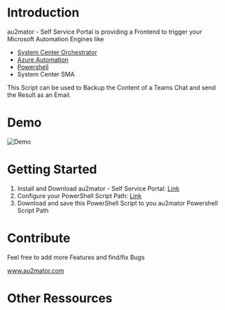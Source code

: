 # Introduction

au2mator - Self Service Portal is providing a Frontend to trigger your Microsoft Automation Engines like

- <a href="https://www.au2mator.com/orchestrator/?utm_source=GitHub&utm_medium=ReadMe&utm_campaign=M365BackupMSTeamsChat" target="_blank">System Center Orchestrator</a>
- <a href="https://www.au2mator.com/AzureAutomation/?utm_source=GitHub&utm_medium=ReadMe&utm_campaign=M365BackupMSTeamsChat" target="_blank">Azure Automation</a>
- <a href="https://www.au2mator.com/Powershell/?utm_source=GitHub&utm_medium=ReadMe&utm_campaign=M365BackupMSTeamsChat" target="_blank">Powershell</a>
- System Center SMA

This Script can be used to Backup the Content of a Teams Chat and send the Result as an Email.


# Demo
![Demo](/Demo/TEAMSBackupTeamsChat_GithubDemo.gif)


# Getting Started

1.	Install and Download au2mator - Self Service Portal: <a href="https://au2mator.com/documentation/install-or-update-au2mator-self-service-portal/?utm_source=GitHub&utm_medium=ReadMe&utm_campaign=M365BackupMSTeamsChat
" target="_blank">Link</a>
2.	Configure your PowerShell Script Path: <a href="https://au2mator.com/documentation/use-powershell-with-au2mator/?utm_source=GitHub&utm_medium=ReadMe&utm_campaign=M365BackupMSTeamsChat" target="_blank">Link</a>
3.	Download and save this PowerShell Script to you au2mator Powershell Script Path



# Contribute

Feel free to add more Features and find/fix Bugs

www.au2mator.com

# Other Ressources